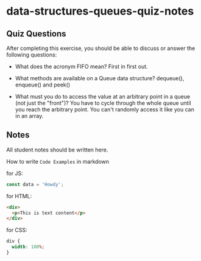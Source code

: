 # data-structures-queues-quiz-notes

## Quiz Questions

After completing this exercise, you should be able to discuss or answer the following questions:

- What does the acronym FIFO mean?
  First in first out.

- What methods are available on a Queue data structure?
  dequeue(), enqueue() and peek()

- What must you do to access the value at an arbitrary point in a queue (not just the "front")?
  You have to cycle through the whole queue until you reach the arbitrary point. You can't randomly access it like you can in an array.

## Notes

All student notes should be written here.

How to write `Code Examples` in markdown

for JS:

```javascript
const data = 'Howdy';
```

for HTML:

```html
<div>
  <p>This is text content</p>
</div>
```

for CSS:

```css
div {
  width: 100%;
}
```
